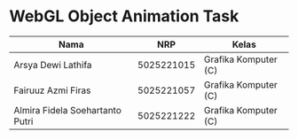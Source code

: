 # WebGL Object Animation Task

| Nama                              | NRP        | Kelas                |
| ---                               | ---        | ----------           |
| Arsya Dewi Lathifa                | 5025221015 | Grafika Komputer (C) |
| Fairuuz Azmi Firas                | 5025221057 | Grafika Komputer (C) |
| Almira Fidela Soehartanto Putri   | 5025221222 | Grafika Komputer (C) |